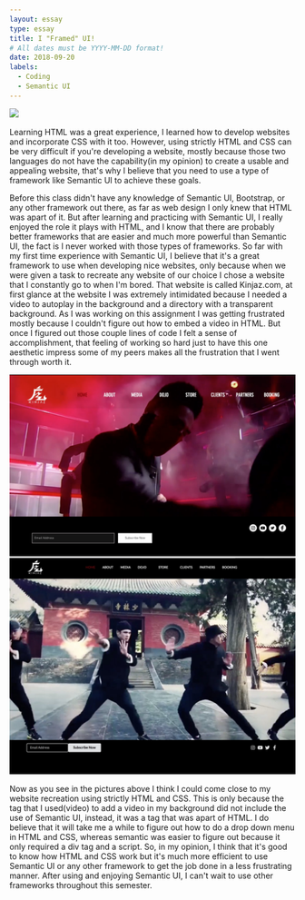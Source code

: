 ```yaml
---
layout: essay
type: essay
title: I "Framed" UI!
# All dates must be YYYY-MM-DD format!
date: 2018-09-20
labels:
  - Coding
  - Semantic UI
---
```

<div class="ui image">
  <img src="https://react.semantic-ui.com/logo.png">
</div>

Learning HTML was a great experience, I learned how to develop websites and incorporate CSS with it too. However, using strictly HTML and CSS can be very difficult if you're developing a website, mostly because those two languages do not have the capability(in my opinion) to create a usable and appealing website, that's why I believe that you need to use a type of framework like Semantic UI to achieve these goals.

Before this class didn't have any knowledge of Semantic UI, Bootstrap, or any other framework out there, as far as web design I only knew that HTML was apart of it. But after learning and practicing with Semantic UI, I really enjoyed the role it plays with HTML, and I know that there are probably better frameworks that are easier and much more powerful than Semantic UI, the fact is I never worked with those types of frameworks. So far with my first time experience with Semantic UI, I believe that it's a great framework to use when developing nice websites, only because when we were given a task to recreate any website of our choice I chose a website that I constantly go to when I'm bored. That website is called Kinjaz.com, at first glance at the website I was extremely intimidated because I needed a video to autoplay in the background and a directory with a transparent background. As I was working on this assignment I was getting frustrated mostly because I couldn't figure out how to embed a video in HTML. But once I figured out those couple lines of code I felt a sense of accomplishment, that feeling of working so hard just to have this one aesthetic impress some of my peers makes all the frustration that I went through worth it.

<div class="ui two column grid container">
  <div class="column">
    <img class="ui huge image" src="../images/Original Website.jpg">
  </div>
  
  <div class="column">
    <img class="ui huge image" src="../images/My Re-Creation.jpg">
  </div>
</div>

Now as you see in the pictures above I think I could come close to my website recreation using strictly HTML and CSS. This is only because the tag that I used(video) to add a video in my background did not include the use of Semantic UI, instead, it was a tag that was apart of HTML. I do believe that it will take me a while to figure out how to do a drop down menu in HTML and CSS, whereas semantic was easier to figure out because it only required a div tag and a script. So, in my opinion, I think that it's good to know how HTML and CSS work but it's much more efficient to use Semantic UI or any other framework to get the job done in a less frustrating manner. After using and enjoying Semantic UI, I can't wait to use other frameworks throughout this semester.
